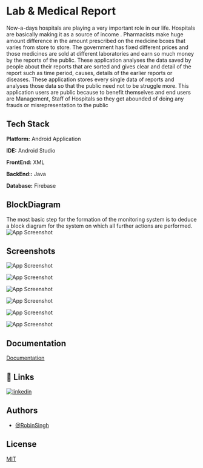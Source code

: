 
# Lab & Medical Report 
Now-a-days hospitals are playing a very important role in our life. Hospitals are basically making it as a source of income . Pharmacists make huge amount difference in the amount prescribed on the medicine boxes that varies from store to store. The government has fixed different prices and those medicines are sold at different laboratories and earn so much money by the reports of the public. These application analyses the data saved by people about their reports that are sorted and gives clear and detail of the report such as time period, causes, details of the earlier reports or diseases. These application stores every single data of reports and analyses those data so that the public need not to be struggle more. This application users are public because to benefit themselves and end users are Management, Staff of Hospitals so they get abounded of doing any frauds or misrepresentation to the public
## Tech Stack

**Platform:** Android Application

**IDE:** Android Studio

**FrontEnd:** XML

**BackEnd::** Java

**Database:** Firebase



## BlockDiagram
The most basic step for the formation of the monitoring system is to deduce a block diagram for the system on which all further actions are performed.
![App Screenshot](https://lh3.googleusercontent.com/0-E_Mv9cIkZHHVteEdkqkPUpBM71U1cG1TJgyoxo4KCk_sQcoxUFBYDAOoHqGhCThkk9Lx6tObVrTzCiKSMQnmhaRnTSj2DI5PGuEDAFaFDOHy1VP88f9i_IvYGrzRAtJSZgPP4CqIJFGJhjTBWDKyabmsWHVfDltiSLxFyd_QM1RkjoBxFcSe_Cnxfr7sTRD3cKOWm6KHFxW36E22BHp0tiNXLqNUKZ2LMkq85P7E9LO1MAzX8tOJYYkhtNr_nQ2mPfRHxMM5FN5DTt1LgQy9Z4ZSnw2RUCmx4mxSycCKMt-WKlVQeiKr3SGRFwLEom2CdSwh78w3MsQ55lFKNOoAw7Und2ydqcGUMtHCtha06JUSeUTmG3GxCbL5RTwmQ4F5ts6Mfl_W7_g10Cu34fUWomX9MIVl_NEQn62jBNaGV1IMxJnnsQG_tJc7J5ESJke3BysWjXEdFx5jYy2ZCKzOpmFPoi0bAfYinYN2SKFiBNggTShbWvWnz3G-xWMU2OBXNGPS3L-apxTaxJl6H4SHDZgsYQBcBbr97L340KXNj06ZVI1War4cK_xl4Q3MgIe-XL9LJEjPiKfSFbShBMfxIz8ujfmUU4A-Jl3JisufLvbo6je7XjSvUZwbjpnUXRQ3yZYEDS37WVVE3arxX5czKpRuUWP34aEFiJA0l_tgaPpcBnpg_HuNHj7_bHxi4b-FfQAbvnbA91vSSdaVFaM2NjOm39FM0aZ4bzdl7YgxFUZF1i3fGz4VxlP9ou_5WFEbyUl17mS25n0Sbo_8sZBmwgADpZjAEqxUz76zWPtEZ6Fize1Y0r7V59IX036hTPsfgu=w943-h830-no?authuser=0)

## Screenshots

![App Screenshot](https://lh3.googleusercontent.com/0-E_Mv9cIkZHHVteEdkqkPUpBM71U1cG1TJgyoxo4KCk_sQcoxUFBYDAOoHqGhCThkk9Lx6tObVrTzCiKSMQnmhaRnTSj2DI5PGuEDAFaFDOHy1VP88f9i_IvYGrzRAtJSZgPP4CqIJFGJhjTBWDKyabmsWHVfDltiSLxFyd_QM1RkjoBxFcSe_Cnxfr7sTRD3cKOWm6KHFxW36E22BHp0tiNXLqNUKZ2LMkq85P7E9LO1MAzX8tOJYYkhtNr_nQ2mPfRHxMM5FN5DTt1LgQy9Z4ZSnw2RUCmx4mxSycCKMt-WKlVQeiKr3SGRFwLEom2CdSwh78w3MsQ55lFKNOoAw7Und2ydqcGUMtHCtha06JUSeUTmG3GxCbL5RTwmQ4F5ts6Mfl_W7_g10Cu34fUWomX9MIVl_NEQn62jBNaGV1IMxJnnsQG_tJc7J5ESJke3BysWjXEdFx5jYy2ZCKzOpmFPoi0bAfYinYN2SKFiBNggTShbWvWnz3G-xWMU2OBXNGPS3L-apxTaxJl6H4SHDZgsYQBcBbr97L340KXNj06ZVI1War4cK_xl4Q3MgIe-XL9LJEjPiKfSFbShBMfxIz8ujfmUU4A-Jl3JisufLvbo6je7XjSvUZwbjpnUXRQ3yZYEDS37WVVE3arxX5czKpRuUWP34aEFiJA0l_tgaPpcBnpg_HuNHj7_bHxi4b-FfQAbvnbA91vSSdaVFaM2NjOm39FM0aZ4bzdl7YgxFUZF1i3fGz4VxlP9ou_5WFEbyUl17mS25n0Sbo_8sZBmwgADpZjAEqxUz76zWPtEZ6Fize1Y0r7V59IX036hTPsfgu=w943-h830-no?authuser=0)

![App Screenshot]([https://lh3.googleusercontent.com/922XiWXOY7L0Tve4K5n5G1za1nVT5BVFYwzRC61wilXaDi8V1tIYXYlLBe604LFvxYNz_3Lzt0FG8J8-X5yR09LfgpnQ84ELHyTI9mCR3vFflugatCopHJe3x9zp9Omp8I62EuWji2MjejcUEX23EhzXuw8854ow06AKGHW4qFzn_xcz_SnS7LunHERBQeXYF6_hdBIqlqb6jOSPy_DP9R_qqbJ0siNEWn_MP3GKxAdbBM9VNx8u0_ZEREkZeu5-b2bcQ6OXIUqbX_c4_mbuCXWfdFp1HwKfFrifa3AU9UU8JvY3K27Hn7F_bChpJlMy0qNNkQy_8pkplrPp5czQCi4ZmXbC9kLPlWlSu83_VEwLEWMMFy8oQuwvgK7C37SFm__Nwrtoh0KgvsZjnVPiD1SHk-TW7BV98XJyJ0Xrfv1xK_gCzgliQQDlwFn5YWRTkRFj-53YxHEC4_Vsut1aQzl-K3oVERdqv3aG21Uhlo11e3u6NGfCpoTbISuH5s4uOlhgfZmtm5akjA-kqipfxwztDzZ6GwskMd7IwwyOCc42lv3TPqpwnjQAbeCrYCgJwCjICHVqvdYrLiJ5eyaN3zAxFoaiu3ad28Wvw61lF8l0lv99qpzF1FHNdpJw6qksPYpj-cP_3Busd7W-ppRnkBJV-agjN9yIzQbRHxsSys2xHSN_nnX8qEMo2kXqQwtPLxgd6nXb6Cc-MRyomJcVG-te0f9qE1UFPIvBxLmP16EkZTxypeI6wTAn43iURfEw3S97UU7jPnG29MR38RlkPTPmGkpKHO2z2ob8npEmycqOo5w0gK8uVxgKmw3hU-zdq0en=w152-h281-no?authuser=0](https://lh3.googleusercontent.com/rDvcgPKZKds82hcIhhCYsFr_0NpsRBNqTb0ha5atYvlk63jXoPpOJgW-acfxRBA4BD81k1L0kP-0KVE5W5LK-yAMltffQwWdjr-LRME3dvl46vxpuXvOaD665eLnlSsHlNRwiypjxqdBVE4ch-rf1qnWjnME0vQ4xptLaSQNKolBN_bSlVoMun-NgxtDU0G9-K435gysRWN9MwpKOdDnwn9cIOcNnCHDAy7IXFPZ7jqGpzQl0GCwyKrd3lTpwtsbWj-fPRF9PGhGEc9_voOh0lP-h76hMIvQCRouuk9v8Jd8KIv7KlgHUy_eZnchzaD8npd7rRQSpovEAEGT9Gsc51aEsT1yj_aYZpTNSTpAHea6Dzzb_i8bve-qIN67ct1VhuO5_BIJPXjTe5IS2Nes3NrA9m7ostHQkMi1tnIxWx09Yl3TmTRBSd7c1L0YrZJ1wU9yrhvj16zfcbSEKvvgKvvZM6PX_QnxAGWprsKte1u9ZEYi1MP9qgFZ5XFhIcTG63BjEWmF3V17HZSldoBVyTPPO7QlElTH6clmOwtIm-JPaTBLF37v40Vf2YsQI0nQzcFQ9mXcI00zxFREgfQFsrrWMjyC-i0RROtUJvyRN6FG4ZaOS-7Vt9MvwQi-dpLdUCfA_IlOQeHnZKGYoCSsCiQM63lAVzRarF0-bNWadCRLNTmpSgc1LW7avJwaxMZ0un4aMaLlU8E-D96USMmdGsvaaO57KymIKMPiy9KOrqnAfefOVmBX444HVcN5wVh1JvTNvluzH1F7CPnhjElsOac6OVDJLNwtBI3mFN_eFSTzn368yUmmGrzc11pMTI2flh2G=w152-h281-no?authuser=0))

![App Screenshot](https://lh3.googleusercontent.com/9_KNDZQVVrY58n5c7RebI0SHLvoYc7HLpk5YUgKlvS52jjtJ-U9qs3NBZGC2HyvMbBvbiSzxk141P7wCRUv8RtGg0GWLSdGMnbiapvlztT2wgT1pHMUQnUopkb8KFhK-tfr-Y3ASdKvN96YN318NGhM3ONxGHZV-V_tLRj5Y7_uzuANiHxfiPjQBiiD7_XMXCr8eWIyypez8MB600VhLP_CyvaeAb-Exkpi_NiE9V5i0BKhcmDECWXoenmJUAHKNlu8OgWpTaryqBn7aiGC2JeNk_OOZL9mS7vdqpeSCDjOaUKsr25jSdxSkhjJ6b9pQZY3Wff5hYuMS-hgjB5guzu1Bu-C9yjZR8Iffi2AHEebapJ0TFrI52-Zm3-2Nt0A_BtadIT9EXYXjRgyS1_xrcsrd7khu6cLB5sKmZX2pU3P9xpjorh910CF7zarCfAr1SD1Mz1QHV-LVvMenE9LdNNqDLZDXy-C-XX6-k6V3pypV59QBlK6xxSk5e-oO7vPAWbH1KMSVSzuY6o90u0Md7owpDwaktSvHl_C0coSJMNksKjj1aWhDbpEll-wwhMwF_HT5mfO0tA3WaL_CXGxDr9N9s6NyXPewbNw5dWjMoIieaCMWmrfBREmMl93Yi23_H2hYHlAYcQlUFLO1EjMyWH5IV1ACd3UR55A5EoXjIlBRgqfgbxKiHFCg7MCC7GBOmJGEtDPbYN9KwB0y7cywBlYPEwNdCG6YXTBUCrJljO1CaE9h68D_WFxXRfUr7K4dJpf0kCQZOpADAwEYBgk04TE4jlzbVR8V0fGPge-OCpUYXHO75L7JZCNFaglqxObPR0h5=w162-h281-no?authuser=0)

![App Screenshot](https://lh3.googleusercontent.com/qcxbwP2GwAsc9ohDsf_FPEiUrx9Tc0MOCNCHNILuIf8D54bvMBUOoJ6aNvCebo72meCxs6WestbFOO4ibRHo3IYUFpQt9TBnbHmGptvl1W4zC9ngSwzpMXgvyc_DytFlUtNT19_cmzH3cdGY8y1DMnkbiT2mIrlEWeEVFuovYrAwwLi7Fc3tp7GwYclYQ9iESLUNVpZZ1b0y3Bgl5eFnceMhmxfSImxq0R8IzhSdSxQFL4-1jzf58X2LBGE17bMggiXOdUWTl-fQhTfJYSYR0jQxBh5x6Bc-9v60Hr1O4hGRjOtykx55CajtQQL4TQ3p4yfKtDHVcYE4vy508q3LB7twcy6aZHQ8B4Sbr9R5bJvFoeOWm9zkmvm_g0cJgY6cRmYpbyPwb09LulcrmSRiAKbMj4tmLANTjBwbSEfq98CBpI8BkCacditqhaypMnxco9alKcX6BcLKLPIyXp05nOq4R3AyXVqSEE-A_VPJal1nXkWcT9-g1yJyAjBHK74xuDSjZBGq-zK5ney8gj3dzed4VKg-o0nnlM3Vc34EHP8RV7J7NN91zUrbUe4zoOEGCyhp9tQp3EgRh4HJ_1NERG_gVLetl8K14QOBGXa0VMx1bTSpS94kf8yH7Jh0rysjZd37idyQ9aCKJ4qUmRCkjW9a0-bT_VrNhh1u4xxZBO63WntD5-sVTbJBcAC1bQ5F7NYWrObHVesyG5gSzXQBdN4UEKptLN7Z3zQm0Ch9pjTDTr2FCoC8rUDnFvGUUGTRKZasAMIDNmvLa8u8W5A2jdHd5TmS6wMsqrSEUnQLZwYXhDLWjaTbfFzhI_OadzLNmXWO=w143-h281-no?authuser=0)

![App Screenshot](https://lh3.googleusercontent.com/aRFc5Wnvv0g9r30zp6weUwixWBA3W6c173t7_3G7aGUpK5--MsA6gwNghdwqvFgY7cAYOA-Ire3roLrzG4DOR5rJX_BIEMxXQIzkbfZiOz-3xcwZFVhDZvpDpjavrf7ZADQEZoYZiUOaVsNAqmRzG912cLcAPxOwPj8m4Qg6Dg7nx45090mjWod9AUfP4C5vexlrYDOiK0ZJ1FFCbhWr9Dx2NC-JUcJ0xTUJ5yMH-Kga1NBdtbYri56q5H-gL8J08DaUj1vbrCsC5FPNnUrb8RjFwSflXo27kVSlDQz8dNG87Rj7JUg-Lk-2CbENm6zIKVxbFZjvALPRIhLmsnbEekWDTyAHSlgJimqGtgxy6reqjsKxWGiSvmpmIu73p-FtnIAn9CidEuNRCJSvOdlxJexpMaRzg9y826-03zdpBUwUQElCE4V_GcftXhHHr4i25HQTF58TjPpXxOgvHMGUYzWW-F_Ev7nkMqKzc--MrKXmkUTbVMqDIgWbrXOJPw_mP6G2Ob3So4clL-5x0zSORcPDyc-c0tiMuOe0Q-CNTCxKWCo9k96UvfO_4T4L339k-U1QNJKmV1HVVlPu0ZfEOzhLPWAvATNNb3zupTXIxPvA4epyrGe0j7Kp2mRe41sqkcd3ARzZLAfZFIkK9gwCOnYy3P7Mgq3vJjM7rEGBacUD7txjG-Ova3C_HR_VRoF89R4L0qxrCt3Z0pllhWUZMGojPcltdfGuwVs0o79sYY3t9u44Ra9latpA73RV07jX4ksRPm1klvIxFobQOeyZGkRTkFI2DNO68GV6sqWk9f11ptwtgqG9NzW-N0fk7mtuhWWN=w140-h281-no?authuser=0)

![App Screenshot](https://lh3.googleusercontent.com/67FgBbAUFc5O7EXdMFYbCvnkCN1d3bdcUaSCc55wiIipuU5_96dUhmpumzHQPL3uDWftlxHVyW0Qun03k3BDFWxfkmW_wk018pHT5eAG9iTJ8gduKFB1140ILdOIr1gNU_0TSwaHe79ctavk12y5QfidE4oV6ObDUszSuypmPyHSJsK1R9XQMp9tOHHGmyLo8UzCvbAYWtQCvfESEZKbhxpz3ZqaTe7ShSwAOeuhZuhzMjS_xQN0i7y1xDqgqmaYSP_9VJRXwlfVYNtRV_wfQirVVqBjpykLSaqD2trFBnDhipzcAeLZqhEmfni7YEiN8U0-Y9O3F4Na4-TR2D1-lGblqcWQZ8yZ1kqITkTrzy1hE1k6xv_D21Ont_THHodzidTFPP75lw5GM_BfnkHGh726SNrm0F7yjIVO7RNgrXU7E9dNCSMdxbzaJwp2jHR5tnSJq7XbkcZ1m5Cmr4phc658evEkUZeswKjy1RLuRAIZNgDXajTcO4ezl6aAczJJZ1MM8K4hpfLehKx-t7lBnHsY7TPv2D3ebx4K1Tta7H1eykfSDWVFu9y6MzlrvmYKP5FpfHrUC1UgYL_d9Zw87MP3Btl3MfoMRxUPVQ4ogMVoxUn_EBMszi3hxyjNLO7hdcR0lQzGmgEfYL2WgBxoznyatrA5D1j9PXf21N4leZvAYEjuoQOnzL-vkcDzOO9SDAW0p8lyNSGPPvo1KWM0XYK0YtxE86oQYSJobeUlM4kcEw2rENlzhAFU7avZG7NNsR6cjlpF-ciQIAH5CutIDSPXBWPE_32zSEmXBJh0ChsnVRygFh3mt6U4bOqJa6Mn4uep=w177-h337-no?authuser=0)


## Documentation

[Documentation](https://drive.google.com/file/d/1LzvdgzkQRf9Z2Vox55eYcavTrbX-6XhD/view?usp=sharing)


## 🔗 Links
[![linkedin](https://img.shields.io/badge/linkedin-0A66C2?style=for-the-badge&logo=linkedin&logoColor=white)](https://www.linkedin.com/in/robin-singh-466783188/)


## Authors

- [@RobinSingh](https://github.com/RobinSingh1313)


## License

[MIT](https://github.com/RobinSingh1313/Lab-And-Medical-Report/blob/main/LICENSE)

